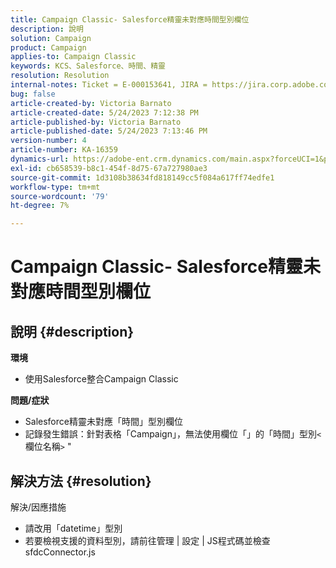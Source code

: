 ```yaml
---
title: Campaign Classic- Salesforce精靈未對應時間型別欄位
description: 說明
solution: Campaign
product: Campaign
applies-to: Campaign Classic
keywords: KCS、Salesforce、時間、精靈
resolution: Resolution
internal-notes: Ticket = E-000153641, JIRA = https://jira.corp.adobe.com/browse/NEO-27340
bug: false
article-created-by: Victoria Barnato
article-created-date: 5/24/2023 7:12:38 PM
article-published-by: Victoria Barnato
article-published-date: 5/24/2023 7:13:46 PM
version-number: 4
article-number: KA-16359
dynamics-url: https://adobe-ent.crm.dynamics.com/main.aspx?forceUCI=1&pagetype=entityrecord&etn=knowledgearticle&id=a238fbef-66fa-ed11-8849-6045bd006b3d
exl-id: cb658539-b8c1-454f-8d75-67a727980ae3
source-git-commit: 1d3108b38634fd818149cc5f084a617ff74edfe1
workflow-type: tm+mt
source-wordcount: '79'
ht-degree: 7%

---
```


# Campaign Classic- Salesforce精靈未對應時間型別欄位

## 說明 {#description}

<b>環境</b>
- 使用Salesforce整合Campaign Classic

<b>問題/症狀</b>
- Salesforce精靈未對應「時間」型別欄位
- 記錄發生錯誤：針對表格「Campaign」，無法使用欄位「」的「時間」型別`<` 欄位名稱`>` &quot;



## 解決方法 {#resolution}

解決/因應措施
- 請改用「datetime」型別
- 若要檢視支援的資料型別，請前往管理 | 設定 | JS程式碼並檢查sfdcConnector.js
